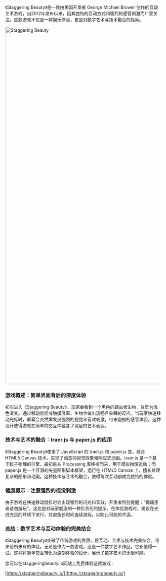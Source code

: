 《Staggering Beauty》是一款由美国开发者 George Michael Brower 创作的互动艺术游戏，自2012年发布以来，因其独特的互动方式和强烈的感官刺激而广受关注。这款游戏不仅是一种娱乐体验，更是对数字艺术与技术融合的探索。

<img width="1152" alt="Staggering Beauty" src="https://github.com/user-attachments/assets/6452f633-6420-424d-b190-7a5b00dbb42c" />


### 游戏概述：简单界面背后的深度体验

初次进入《Staggering Beauty》，玩家会看到一个黑色的蠕虫状生物，背景为浅色渐变。通过移动鼠标或触摸屏幕，生物会做出流畅且催眠的反应。当玩家快速移动光标时，屏幕会突然爆发出强烈的视觉和音效刺激，带来震撼的感官体验。这种设计使得游戏在简单的交互中蕴含了深层的艺术表达。


### 技术与艺术的融合：traer.js 与 paper.js 的应用

《Staggering Beauty》使用了 JavaScript 的 traer.js 和 paper.js 库，结合 HTML5 Canvas 技术，实现了动态的视觉效果和响应式动画。traer.js 是一个基于粒子物理的引擎，最初是从 Processing 库移植而来，用于模拟物理运动；而 paper.js 是一个开源的矢量图形脚本框架，运行在 HTML5 Canvas 上，擅长处理复杂的图形和动画。这种技术与艺术的融合，使得每次互动都成为独特的体验。


### 健康提示：注意强烈的视觉刺激

由于游戏在快速移动鼠标时会出现强烈的闪光和音效，开发者特别提醒：“癫痫患者请勿游玩”。这也是对玩家健康的一种负责任的提示。在体验游戏时，建议在光线充足的环境下进行，并避免长时间连续游玩，以防止可能的不适。


### 总结：数字艺术与互动体验的完美结合

《Staggering Beauty》突破了传统游戏的界限，将互动、艺术与技术完美结合，带来前所未有的体验。无论是作为一款游戏，还是一件数字艺术作品，它都值得一试。这种将简单交互转化为深刻体验的设计，展示了数字艺术的无限可能。


您可以在staggeringbeauty.io网站上免费体验这款游戏：

[https://staggeringbeauty.io/](https://staggeringbeauty.io/)
 
